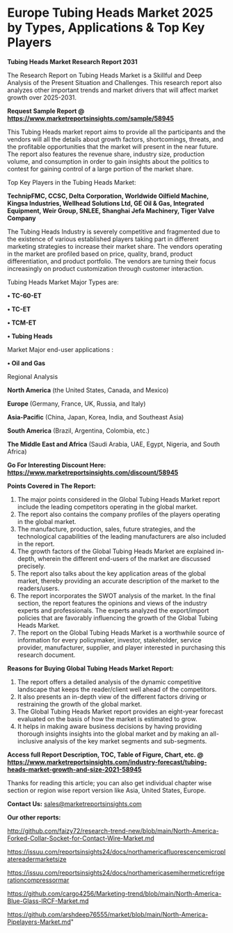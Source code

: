 # Europe Tubing Heads Market 2025 by Types, Applications & Top Key Players

<strong>Tubing Heads Market Research Report 2031</strong>

The Research Report on Tubing Heads Market is a Skillful and Deep Analysis of the Present Situation and Challenges. This research report also analyzes other important trends and market drivers that will affect market growth over 2025-2031.

<strong>Request Sample Report @ <a href=https://www.marketreportsinsights.com/sample/58945>https://www.marketreportsinsights.com/sample/58945</a></strong>

This Tubing Heads market report aims to provide all the participants and the vendors will all the details about growth factors, shortcomings, threats, and the profitable opportunities that the market will present in the near future. The report also features the revenue share, industry size, production volume, and consumption in order to gain insights about the politics to contest for gaining control of a large portion of the market share.

Top Key Players in the Tubing Heads Market:

<strong>TechnipFMC, CCSC, Delta Corporation, Worldwide Oilfield Machine, Kingsa Industries, Wellhead Solutions Ltd, GE Oil & Gas, Integrated Equipment, Weir Group, SNLEE, Shanghai Jefa Machinery, Tiger Valve Company</strong>

The Tubing Heads Industry is severely competitive and fragmented due to the existence of various established players taking part in different marketing strategies to increase their market share. The vendors operating in the market are profiled based on price, quality, brand, product differentiation, and product portfolio. The vendors are turning their focus increasingly on product customization through customer interaction.

Tubing Heads Market Major Types are:

<strong>• TC-60-ET

• TC-ET

• TCM-ET

• Tubing Heads</strong>

Market Major end-user applications :

<strong>• Oil and Gas</strong>

Regional Analysis

</u><strong><b>North America</b></strong> (the United States, Canada, and Mexico)

<strong><b>Europe </b></strong>(Germany, France, UK, Russia, and Italy)

<strong><b>Asia-Pacific</b></strong> (China, Japan, Korea, India, and Southeast Asia)

<strong><b>South America</b></strong> (Brazil, Argentina, Colombia, etc.)

<strong><b>The Middle East and Africa</b></strong> (Saudi Arabia, UAE, Egypt, Nigeria, and South Africa)

<strong>Go For Interesting Discount Here: <a href=https://www.marketreportsinsights.com/discount/58945>https://www.marketreportsinsights.com/discount/58945</a></strong>

<strong>Points Covered in The Report:</strong>
<ol>
  <li>The major points considered in the Global Tubing Heads Market report include the leading competitors operating in the global market.</li>
  <li>The report also contains the company profiles of the players operating in the global market.</li>
  <li>The manufacture, production, sales, future strategies, and the technological capabilities of the leading manufacturers are also included in the report.</li>
  <li>The growth factors of the Global Tubing Heads Market are explained in-depth, wherein the different end-users of the market are discussed precisely.</li>
  <li>The report also talks about the key application areas of the global market, thereby providing an accurate description of the market to the readers/users.</li>
  <li>The report incorporates the SWOT analysis of the market. In the final section, the report features the opinions and views of the industry experts and professionals. The experts analyzed the export/import policies that are favorably influencing the growth of the Global Tubing Heads Market.</li>
  <li>The report on the Global Tubing Heads Market is a worthwhile source of information for every policymaker, investor, stakeholder, service provider, manufacturer, supplier, and player interested in purchasing this research document.</li>
</ol>
<strong>Reasons for Buying Global Tubing Heads Market Report:</strong>

<ol>
  <li>The report offers a detailed analysis of the dynamic competitive landscape that keeps the reader/client well ahead of the competitors.</li>
  <li>It also presents an in-depth view of the different factors driving or restraining the growth of the global market.</li>
  <li>The Global Tubing Heads Market report provides an eight-year forecast evaluated on the basis of how the market is estimated to grow.</li>
  <li>It helps in making aware business decisions by having providing thorough insights insights into the global market and by making an all-inclusive analysis of the key market segments and sub-segments.</li>
</ol>
<strong>Access full Report Description, TOC, Table of Figure, Chart, etc. @ <a href=https://www.marketreportsinsights.com/industry-forecast/tubing-heads-market-growth-and-size-2021-58945>https://www.marketreportsinsights.com/industry-forecast/tubing-heads-market-growth-and-size-2021-58945</a></strong>


Thanks for reading this article; you can also get individual chapter wise section or region wise report version like Asia, United States, Europe.

<strong>Contact Us:</strong>
sales@marketreportsinsights.com

<strong>Our other reports:</strong>

<a href=http://github.com/faizy72/research-trend-new/blob/main/North-America-Forked-Collar-Socket-for-Contact-Wire-Market.md>http://github.com/faizy72/research-trend-new/blob/main/North-America-Forked-Collar-Socket-for-Contact-Wire-Market.md</a>

<a href=https://issuu.com/reportsinsights24/docs/northamericafluorescencemicroplatereadermarketsize>https://issuu.com/reportsinsights24/docs/northamericafluorescencemicroplatereadermarketsize</a>

<a href=https://issuu.com/reportsinsights24/docs/northamericasemihermeticrefrigerationcompressormar>https://issuu.com/reportsinsights24/docs/northamericasemihermeticrefrigerationcompressormar</a>

<a href=https://github.com/cargo4256/Marketing-trend/blob/main/North-America-Blue-Glass-IRCF-Market.md>https://github.com/cargo4256/Marketing-trend/blob/main/North-America-Blue-Glass-IRCF-Market.md</a>

<a href=https://github.com/arshdeep76555/market/blob/main/North-America-Pipelayers-Market.md>https://github.com/arshdeep76555/market/blob/main/North-America-Pipelayers-Market.md</a>"
